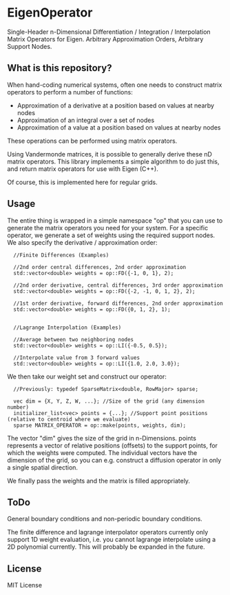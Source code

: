 # EigenOperator
Single-Header n-Dimensional Differentiation / Integration / Interpolation Matrix Operators for Eigen. Arbitrary Approximation Orders, Arbitrary Support Nodes.

## What is this repository?

When hand-coding numerical systems, often one needs to construct matrix operators to perform a number of functions:
- Approximation of a derivative at a position based on values at nearby nodes
- Approximation of an integral over a set of nodes
- Approximation of a value at a position based on values at nearby nodes

These operations can be performed using matrix operators.

Using Vandermonde matrices, it is possible to generally derive these nD matrix operators. This library implements a simple algorithm to do just this, and return matrix operators for use with Eigen (C++).

Of course, this is implemented here for regular grids.

## Usage

The entire thing is wrapped in a simple namespace "op" that you can use to generate the matrix operators you need for your system. For a specific operator, we generate a set of weights using the required support nodes. We also specify the derivative / approximation order:

      //Finite Differences (Examples)
      
      //2nd order central differences, 2nd order approximation
      std::vector<double> weights = op::FD({-1, 0, 1}, 2);
      
      //2nd order derivative, central differences, 3rd order approximation
      std::vector<double> weights = op::FD({-2, -1, 0, 1, 2}, 2);
      
      //1st order derivative, forward differences, 2nd order approximation 
      std::vector<double> weights = op::FD({0, 1, 2}, 1);
      
      
      //Lagrange Interpolation (Examples)
      
      //Average between two neighboring nodes
      std::vector<double> weights = op::LI({-0.5, 0.5});
      
      //Interpolate value from 3 forward values
      std::vector<double> weights = op::LI({1.0, 2.0, 3.0});
      
We then take our weight set and construct our operator:

      //Previously: typedef SparseMatrix<double, RowMajor> sparse;

      vec dim = {X, Y, Z, W, ...}; //Size of the grid (any dimension number)
      initializer_list<vec> points = {...}; //Support point positions (relative to centroid where we evaluate)
      sparse MATRIX_OPERATOR = op::make(points, weights, dim);
    
The vector "dim" gives the size of the grid in n-Dimensions. points represents a vector of relative positions (offsets) to the support points, for which the weights were computed. The individual vectors have the dimension of the grid, so you can e.g. construct a diffusion operator in only a single spatial direction.

We finally pass the weights and the matrix is filled appropriately.

## ToDo
General boundary conditions and non-periodic boundary conditions.

The finite difference and lagrange interpolator operators currently only support 1D weight evaluation, i.e. you cannot lagrange interpolate using a 2D polynomial currently. This will probably be expanded in the future.

## License
MIT License
